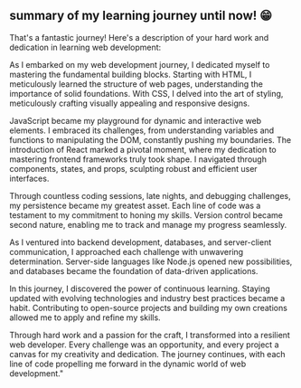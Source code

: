 ## summary of my learning journey until now! 😁

That's a fantastic journey! Here's a description of your hard work and dedication in learning web development:

As I embarked on my web development journey, I dedicated myself to mastering the fundamental building blocks. Starting with HTML, I meticulously learned the structure of web pages, understanding the importance of solid foundations. With CSS, I delved into the art of styling, meticulously crafting visually appealing and responsive designs.

JavaScript became my playground for dynamic and interactive web elements. I embraced its challenges, from understanding variables and functions to manipulating the DOM, constantly pushing my boundaries. The introduction of React marked a pivotal moment, where my dedication to mastering frontend frameworks truly took shape. I navigated through components, states, and props, sculpting robust and efficient user interfaces.

Through countless coding sessions, late nights, and debugging challenges, my persistence became my greatest asset. Each line of code was a testament to my commitment to honing my skills. Version control became second nature, enabling me to track and manage my progress seamlessly.

As I ventured into backend development, databases, and server-client communication, I approached each challenge with unwavering determination. Server-side languages like Node.js opened new possibilities, and databases became the foundation of data-driven applications.

In this journey, I discovered the power of continuous learning. Staying updated with evolving technologies and industry best practices became a habit. Contributing to open-source projects and building my own creations allowed me to apply and refine my skills.

Through hard work and a passion for the craft, I transformed into a resilient web developer. Every challenge was an opportunity, and every project a canvas for my creativity and dedication. The journey continues, with each line of code propelling me forward in the dynamic world of web development."
